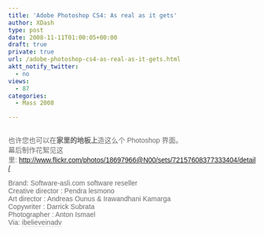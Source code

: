 ```yaml
---
title: 'Adobe Photoshop CS4: As real as it gets'
author: XDash
type: post
date: 2008-11-11T01:00:05+00:00
draft: true
private: true
url: /adobe-photoshop-cs4-as-real-as-it-gets.html
aktt_notify_twitter:
  - no
views:
  - 87
categories:
  - Mass 2008

---
```

<p style="text-align: center; ">
  <img decoding="async" alt="" src="http://adfuns.com/attachment/200811/1226116480_36093abb.jpg" />
</p>

<span class="Apple-style-span" style="color: rgb(107, 107, 107); font-family: arial; ">也许您也可以在<strong>家里的地板上</strong>造这么个 Photoshop 界面。<br /> 幕后制作花絮见这里:&nbsp;http://www.flickr.com/photos/18697966@N00/sets/72157608377333404/detail/</span>

<span class="Apple-style-span" style="color: rgb(107, 107, 107); font-family: arial; ">Brand: Software-asli.com software reseller<br /> Creative director : Pendra lesmono<br /> Art director : Andreas Ounus & Irawandhani Kamarga<br /> Copywriter : Darrick Subrata<br /> Photographer : Anton Ismael<br /> Via:&nbsp;<a href="http://www.ibelieveinadv.com/2008/11/adobe-photoshop-cs4-as-real-as-it-gets/" target="_blank" style="color: rgb(107, 107, 107); text-decoration: none; border-bottom-width: 1px; border-bottom-style: solid; border-bottom-color: rgb(221, 221, 221); ">ibelieveinadv</a></span>